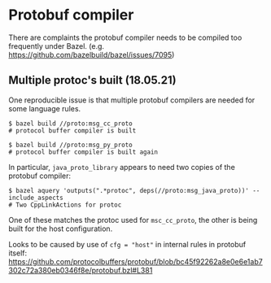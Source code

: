 # Protobuf compiler
There are complaints the protobuf compiler needs to be compiled too frequently
under Bazel. (e.g. https://github.com/bazelbuild/bazel/issues/7095)


## Multiple protoc's built (18.05.21)

One reproducible issue is that multiple protobuf compilers are needed for some
language rules.
```
$ bazel build //proto:msg_cc_proto
# protocol buffer compiler is built

$ bazel build //proto:msg_py_proto
# protocol buffer compiler is built again
```

In particular, `java_proto_library` appears to need two copies of the protobuf
compiler:
```
$ bazel aquery 'outputs(".*protoc", deps(//proto:msg_java_proto))' --include_aspects
# Two CppLinkActions for protoc
```

One of these matches the protoc used for `msc_cc_proto`, the other is being
built for the host configuration.

Looks to be caused by use of `cfg = "host"` in internal rules in protobuf
itself: https://github.com/protocolbuffers/protobuf/blob/bc45f92262a8e0e6e1ab7302c72a380eb0346f8e/protobuf.bzl#L381
